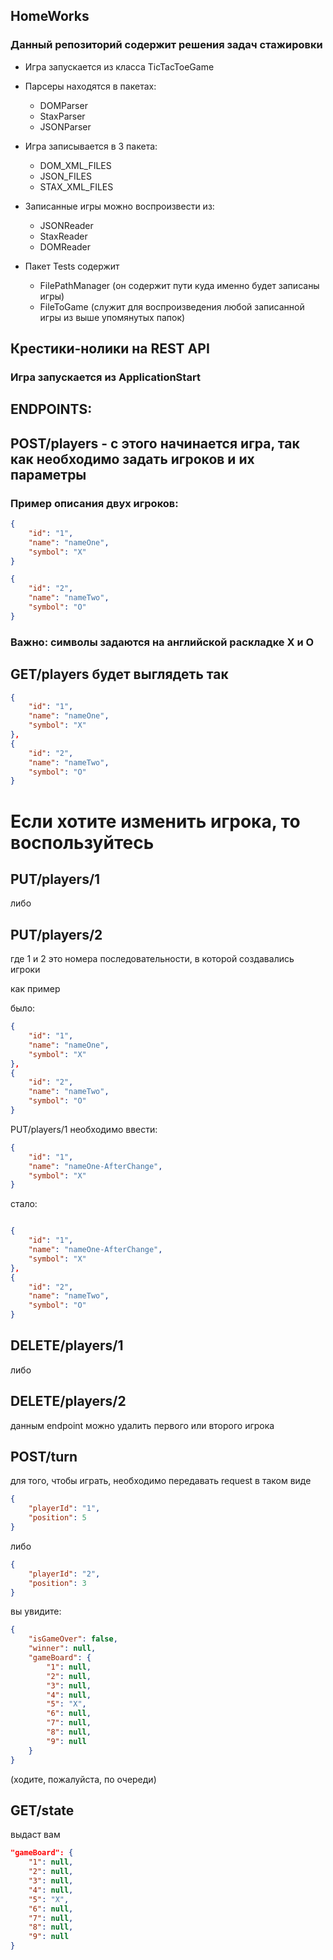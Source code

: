## HomeWorks
### Данный репозиторий содержит решения задач стажировки

- Игра запускается из класса TicTacToeGame

- Парсеры находятся в пакетах:
  - DOMParser
  - StaxParser
  - JSONParser
- Игра записывается в 3 пакета:
  - DOM_XML_FILES
  - JSON_FILES
  - STAX_XML_FILES
- Записанные игры можно воспроизвести из:
  - JSONReader
  - StaxReader
  - DOMReader 
- Пакет Tests содержит 
  - FilePathManager (он содержит пути куда именно будет записаны игры)
  - FileToGame (служит для воспроизведения любой записанной игры из выше упомянутых папок)
   
## Крестики-нолики на REST API
### Игра запускается из ApplicationStart
## ENDPOINTS:
## POST/players - с этого начинается игра, так как необходимо задать игроков и их параметры
### Пример описания двух игроков:
```json
{
    "id": "1",
    "name": "nameOne",
    "symbol": "X"
}
```
```json
{
    "id": "2",
    "name": "nameTwo",
    "symbol": "O"
}
```
### Важно: символы задаются на английской раскладке X и O
## GET/players будет выглядеть так
```json
{
    "id": "1",
    "name": "nameOne",
    "symbol": "X"
},
{
    "id": "2",
    "name": "nameTwo",
    "symbol": "O"
}
```
# Если хотите изменить игрока, то воспользуйтесь 
## PUT/players/1
либо
## PUT/players/2
где 1 и 2 это номера последовательности, в которой создавались игроки

как пример

было:

```json
{
    "id": "1",
    "name": "nameOne",
    "symbol": "X"
},
{
    "id": "2",
    "name": "nameTwo",
    "symbol": "O"
}
```
PUT/players/1
необходимо ввести:
```json
{
    "id": "1",
    "name": "nameOne-AfterChange",
    "symbol": "X"
}
```

стало:
```json

{
    "id": "1",
    "name": "nameOne-AfterChange",
    "symbol": "X"
},
{
    "id": "2",
    "name": "nameTwo",
    "symbol": "O"
}
```
## DELETE/players/1
либо
## DELETE/players/2
данным endpoint можно удалить первого или второго игрока

## POST/turn
для того, чтобы играть, необходимо передавать request в таком виде
```json
{
    "playerId": "1",
    "position": 5
}
```
либо
```json
{
    "playerId": "2",
    "position": 3
}
```
вы увидите:
```json
{
    "isGameOver": false,
    "winner": null,
    "gameBoard": {
        "1": null,
        "2": null,
        "3": null,
        "4": null,
        "5": "X",
        "6": null,
        "7": null,
        "8": null,
        "9": null
    }
}
```
(ходите, пожалуйста, по очереди)
## GET/state
выдаст вам
```json
"gameBoard": {
    "1": null,
    "2": null,
    "3": null,
    "4": null,
    "5": "X",
    "6": null,
    "7": null,
    "8": null,
    "9": null
}
```
